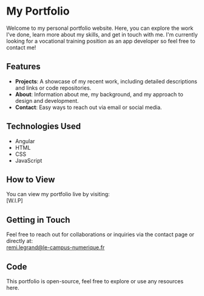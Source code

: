 # My Portfolio

Welcome to my personal portfolio website. Here, you can explore the work I’ve done, learn more about my skills, and get in touch with me.
I'm currently looking for a vocational training position as an app developer so feel free to contact me!

## Features

- **Projects**: A showcase of my recent work, including detailed descriptions and links or code repositories.
- **About**: Information about me, my background, and my approach to design and development.
- **Contact**: Easy ways to reach out via email or social media.

## Technologies Used

- Angular
- HTML
- CSS
- JavaScript

## How to View

You can view my portfolio live by visiting:  
[W.I.P]

## Getting in Touch

Feel free to reach out for collaborations or inquiries via the contact page or directly at:  
[remi.legrand@le-campus-numerique.fr](mailto:remi.legrand@le-campus-numerique.fr)

## Code

This portfolio is open-source, feel free to explore or use any resources here.  